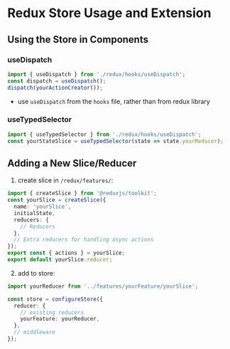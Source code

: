 # Redux Store Usage and Extension 
## Using the Store in Components
### useDispatch
```typescript
import { useDispatch } from './redux/hooks/useDispatch';
const dispatch = useDispatch();
dispatch(yourActionCreator());
```
- use `useDispatch` from the `hooks` file, rather than from redux library

### useTypedSelector
```typescript
import { useTypedSelector } from './redux/hooks/useDispatch';
const yourStateSlice = useTypedSelector(state => state.yourReducer);
```

## Adding a New Slice/Reducer
1. create slice in `/redux/features/`:
```typescript
import { createSlice } from '@reduxjs/toolkit';
const yourSlice = createSlice({
  name: 'yourSlice',
  initialState,
  reducers: {
    // Reducers
  },
  // Extra reducers for handling async actions
});
export const { actions } = yourSlice;
export default yourSlice.reducer;
```
2. add to store:
```typescript
import yourReducer from '../features/yourFeature/yourSlice';

const store = configureStore({
  reducer: {
    // existing reducers
    yourFeature: yourReducer,
  },
  // middleware
});
```